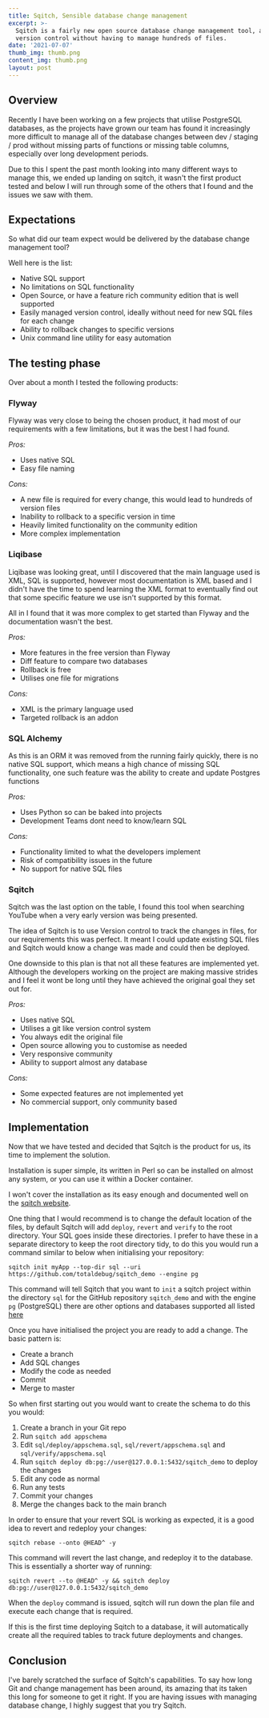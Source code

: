 ```yaml
---
title: Sqitch, Sensible database change management
excerpt: >-
  Sqitch is a fairly new open source database change management tool, allowing for easy
  version control without having to manage hundreds of files.
date: '2021-07-07'
thumb_img: thumb.png
content_img: thumb.png
layout: post
---
```


## Overview

Recently I have been working on a few projects that utilise PostgreSQL databases,
as the projects have grown our team has found it increasingly more difficult to manage
all of the database changes between dev / staging / prod without missing parts of functions
or missing table columns, especially over long development periods.

Due to this I spent the past month looking into many different ways to manage this, we ended
up landing on sqitch, it wasn't the first product tested and below I will run through
some of the others that I found and the issues we saw with them.

## Expectations

So what did our team expect would be delivered by the database change management tool?

Well here is the list:

- Native SQL support
- No limitations on SQL functionality
- Open Source, or have a feature rich community edition that is well supported
- Easily managed version control, ideally without need for new SQL files for each change
- Ability to rollback changes to specific versions
- Unix command line utility for easy automation

## The testing phase

Over about a month I tested the following products:

### Flyway

Flyway was very close to being the chosen product, it had most of our requirements with a
few limitations, but it was the best I had found.

*Pros:*
- Uses native SQL
- Easy file naming

*Cons:*
- A new file is required for every change, this would lead to hundreds of version files
- Inability to rollback to a specific version in time
- Heavily limited functionality on the community edition
- More complex implementation

### Liqibase

Liqibase was looking great, until I discovered that the main language used is XML, SQL is
supported, however most documentation is XML based and I didn't have the time to spend
learning the XML format to eventually find out that some specific feature we use isn't
supported by this format.

All in I found that it was more complex to get started than Flyway and the documentation
wasn't the best.

*Pros:*
- More features in the free version than Flyway
- Diff feature to compare two databases
- Rollback is free
- Utilises one file for migrations

*Cons:*
- XML is the primary language used
- Targeted rollback is an addon

### SQL Alchemy

As this is an ORM it was removed from the running fairly quickly, there is no native SQL
support, which means a high chance of missing SQL functionality, one such feature was
the ability to create and update Postgres functions

*Pros:*
- Uses Python so can be baked into projects
- Development Teams dont need to know/learn SQL

*Cons:*
- Functionality limited to what the developers implement
- Risk of compatibility issues in the future
- No support for native SQL files

### Sqitch

Sqitch was the last option on the table, I found this tool when searching YouTube when a
very early version was being presented.

The idea of Sqitch is to use Version control to track the changes in files, for
our requirements this was perfect. It meant I could update existing SQL files and
Sqitch would know a change was made and could then be deployed.

One downside to this plan is that not all these features are implemented yet. Although
the developers working on the project are making massive strides and I feel it wont
be long until they have achieved the original goal they set out for.

*Pros:*
- Uses native SQL
- Utilises a git like version control system
- You always edit the original file
- Open source allowing you to customise as needed
- Very responsive community
- Ability to support almost any database

*Cons:*
- Some expected features are not implemented yet
- No commercial support, only community based

## Implementation

Now that we have tested and decided that Sqitch is the product for us, its time to
implement the solution.

Installation is super simple, its written in Perl so can be installed on almost any
system, or you can use it within a Docker container.

I won't cover the installation as its easy enough and documented well on the
[sqitch website](http://sqitch.org/).

One thing that I would recommend is to change the default location of the files, by
default Sqitch will add `deploy`, `revert` and `verify` to the root directory. Your
SQL goes inside these directories. I prefer to have these in a separate directory to
keep the root directory tidy, to do this you would run a command similar to below when
initialising your repository:

```shell
sqitch init myApp --top-dir sql --uri https://github.com/totaldebug/sqitch_demo --engine pg
```

This command will tell Sqitch that you want to `init` a sqitch project within the directory
`sql` for the GitHub repository `sqitch_demo` and with the engine `pg` (PostgreSQL) there
are other options and databases supported all listed [here](http://sqitch.org/docs/manual/sqitch-init/)

Once you have initialised the project you are ready to add a change. The basic pattern is:

- Create a branch
- Add SQL changes
- Modify the code as needed
- Commit
- Merge to master

So when first starting out you would want to create the schema to do this you would:

1. Create a branch in your Git repo
2. Run `sqitch add appschema`
3. Edit `sql/deploy/appschema.sql`, `sql/revert/appschema.sql` and `sql/verify/appschema.sql`
4. Run `sqitch deploy db:pg://user@127.0.0.1:5432/sqitch_demo` to deploy the changes
5. Edit any code as normal
6. Run any tests
7. Commit your changes
8. Merge the changes back to the main branch

In order to ensure that your revert SQL is working as expected, it is a good idea to
revert and redeploy your changes:

```shell
sqitch rebase --onto @HEAD^ -y
```

This command will revert the last change, and redeploy it to the database. This is
essentially a shorter way of running:

```shell
sqitch revert --to @HEAD^ -y && sqitch deploy db:pg://user@127.0.0.1:5432/sqitch_demo
```

When the `deploy` command is issued, sqitch will run down the plan file and execute each
change that is required.

If this is the first time deploying Sqitch to a database, it will automatically create
all the required tables to track future deployments and changes.


## Conclusion

I've barely scratched the surface of Sqitch's capabilities. To say how long Git and change
management has been around, its amazing that its taken this long for someone to get it right.
If you are having issues with managing database change, I highly suggest that you try Sqitch.
